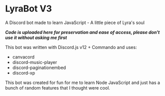 # LyraBot V3
A Discord bot made to learn JavaScript - A little piece of Lyra's soul

_**Code is uploaded here for preservation and ease of access, please don't use it without asking me first**_

This bot was written with Discord.js v12 + Commando and uses:
- canvacord
- discord-music-player
- discord-paginationembed
- discord-xp

This bot was created for fun for me to learn Node JavaScript and just has a bunch of random features that I thought were cool.
